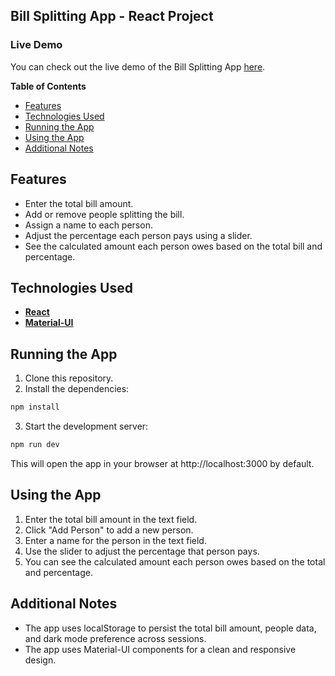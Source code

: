 ## Bill Splitting App - React Project

### Live Demo
You can check out the live demo of the Bill Splitting App [here](https://bill-split-bay.vercel.app).

**Table of Contents**

* [Features](#features)
* [Technologies Used](#technologies-used)
* [Running the App](#running-the-app)
* [Using the App](#using-the-app)
* [Additional Notes](#additional-notes)

## Features

* Enter the total bill amount.
* Add or remove people splitting the bill.
* Assign a name to each person.
* Adjust the percentage each person pays using a slider.
* See the calculated amount each person owes based on the total bill and percentage.

## Technologies Used

* [**React**](https://react.dev/)
* [**Material-UI**](https://mui.com/)

## Running the App

1. Clone this repository.
2. Install the dependencies:

```bash
npm install
```

3. Start the development server:

```bash
npm run dev
```

This will open the app in your browser at http://localhost:3000 by default.

## Using the App

1. Enter the total bill amount in the text field.
2. Click "Add Person" to add a new person.
3. Enter a name for the person in the text field.
4. Use the slider to adjust the percentage that person pays.
5. You can see the calculated amount each person owes based on the total and percentage.

## Additional Notes

* The app uses localStorage to persist the total bill amount, people data, and dark mode preference across sessions.
* The app uses Material-UI components for a clean and responsive design.
